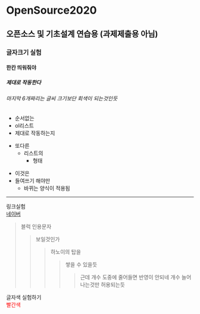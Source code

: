 # OpenSource2020
## 오픈소스 및 기초설계 연습용 (과제제출용 아님) <br/>
### 글자크기 실험<br/>
#### 한칸 띄워줘야<br/>
##### 제대로 작동한다 <br/>
###### 마지막 6개짜리는 글씨 크기보단 회색이 되는것인듯 <br/>

- 순서없는<br/>
- ol리스트<br/>
- 제대로 작동하는지<br/>

+ 또다른<br/>
  + 리스트의<br/>
    + 형태<br/>
* 이것은 <br/>
 * 들여쓰기 해야만 <br/>
    * 바뀌는 양식이 적용됨 <br/>
<hr/>

링크실험<br/>
[네이버](https://naver.com)

> 블럭 인용문자 <br/>
> > 보일것인가 <br/>
> > > 하노이의 탑을 <br/>
> > > >쌓을 수 있을듯 <br/>
> > > > > 근데 개수 도중에 줄어들면 반영이 안되네 개수 늘어나는것만 허용되는듯<br/>

글자색 실험하기<br/>
<label style="color:red">빨간색</label><br/>
